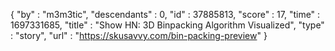 {
  "by" : "m3m3tic",
  "descendants" : 0,
  "id" : 37885813,
  "score" : 17,
  "time" : 1697331685,
  "title" : "Show HN: 3D Binpacking Algorithm Visualized",
  "type" : "story",
  "url" : "https://skusavvy.com/bin-packing-preview"
}
